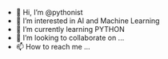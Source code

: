 - 👋 Hi, I’m @pythonist
- 👀 I’m interested in AI and Machine Learning
- 🌱 I’m currently learning PYTHON
- 💞️ I’m looking to collaborate on ...
- 📫 How to reach me ...

<!---
Rounio77/Rounio77 is a ✨ special ✨ repository because its `README.md` (this file) appears on your GitHub profile.
You can click the Preview link to take a look at your changes.
--->
